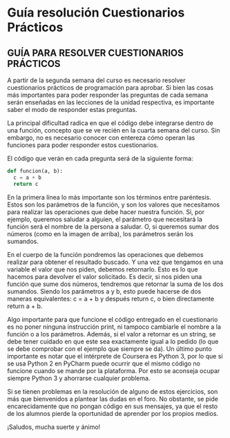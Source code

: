 # Guía resolución Cuestionarios Prácticos

## GUÍA PARA RESOLVER CUESTIONARIOS PRÁCTICOS  

A partir de la segunda semana del curso es necesario resolver cuestionarios prácticos de programación para aprobar. Si bien las cosas más importantes para poder responder las preguntas de cada semana serán enseñadas en las lecciones de la unidad respectiva, es importante saber el modo de responder estas preguntas. 

La principal dificultad radica en que el código debe integrarse dentro de una función, concepto que se ve recién en la cuarta semana del curso. Sin embargo, no es necesario conocer con entereza cómo operan las funciones para poder responder estos cuestionarios. 

El código que verán en cada pregunta será de la siguiente forma:

````python
def funcion(a, b):
  c = a + b
  return c
````

En la primera línea lo más importante son los términos entre paréntesis. Estos son los parámetros de la función, y son los valores que necesitamos para realizar las operaciones que debe hacer nuestra función. Si, por ejemplo, queremos saludar a alguien, el parámetro que necesitará la función será el nombre de la persona a saludar. O, si queremos sumar dos números (como en la imagen de arriba), los parámetros serán los sumandos.   

En el cuerpo de la función pondremos las operaciones que debemos realizar para obtener el resultado buscado. Y una vez que tengamos en una variable el valor que nos piden, debemos retornarlo. Esto es lo que hacemos para devolver el valor solicitado. Es decir, si nos piden una función que sume dos números, tendremos que retornar la suma de los dos sumandos. Siendo los parámetros a y b, esto puede hacerse de dos maneras equivalentes: c = a + b y después return c, o bien directamente return a + b. 

Algo importante para que funcione el código entregado en el cuestionario es no poner ninguna instrucción print, ni tampoco cambiarle el nombre a la función o a los parámetros. Además, si el valor a retornar es un string, se debe tener cuidado en que este sea exactamente igual a lo pedido (lo que se debe comprobar con el ejemplo que siempre se da). Un último punto importante es notar que el intérprete de Coursera es Python 3, por lo que si se usa Python 2 en PyCharm puede ocurrir que el mismo código no funcione cuando se mande por la plataforma. Por esto se aconseja ocupar siempre Python 3 y ahorrarse cualquier problema. 

Si se tienen problemas en la resolución de alguno de estos ejercicios, son más que bienvenidos a plantear las dudas en el foro. No obstante, se pide encarecidamente que no pongan código en sus mensajes, ya que el resto de los alumnos pierde la oportunidad de aprender por los propios medios.  

¡Saludos, mucha suerte y ánimo! 